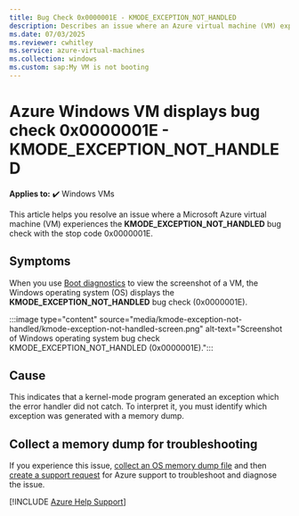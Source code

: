 ```yaml
---
title: Bug Check 0x0000001E - KMODE_EXCEPTION_NOT_HANDLED
description: Describes an issue where an Azure virtual machine (VM) experiences the KMODE_EXCEPTION_NOT_HANDLED bug check (0x0000001E).
ms.date: 07/03/2025
ms.reviewer: cwhitley
ms.service: azure-virtual-machines
ms.collection: windows
ms.custom: sap:My VM is not booting
---
```


# Azure Windows VM displays bug check 0x0000001E - KMODE_EXCEPTION_NOT_HANDLED

**Applies to:** :heavy_check_mark: Windows VMs

This article helps you resolve an issue where a Microsoft Azure virtual machine (VM) experiences the **KMODE_EXCEPTION_NOT_HANDLED** bug check with the stop code 0x0000001E.

## Symptoms

When you use [Boot diagnostics](./boot-diagnostics.md) to view the screenshot of a VM, the Windows operating system (OS) displays the **KMODE_EXCEPTION_NOT_HANDLED** bug check (0x0000001E).

:::image type="content" source="media/kmode-exception-not-handled/kmode-exception-not-handled-screen.png" alt-text="Screenshot of Windows operating system bug check KMODE_EXCEPTION_NOT_HANDLED (0x0000001E).":::

## Cause

This indicates that a kernel-mode program generated an exception which the error handler did not catch. To interpret it, you must identify which exception was generated with a memory dump.

## Collect a memory dump for troubleshooting

If you experience this issue, [collect an OS memory dump file](./collect-os-memory-dump-file.md) and then [create a support request](https://ms.portal.azure.com/#blade/Microsoft_Azure_Support/HelpAndSupportBlade/overview?DMC=troubleshoot) for Azure support to troubleshoot and diagnose the issue.

[!INCLUDE [Azure Help Support](../../../includes/azure-help-support.md)]
